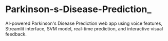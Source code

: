 # Parkinson-s-Disease-Prediction_
AI-powered Parkinson's Disease Prediction web app using voice features, Streamlit interface, SVM model, real-time prediction, and interactive visual feedback.
